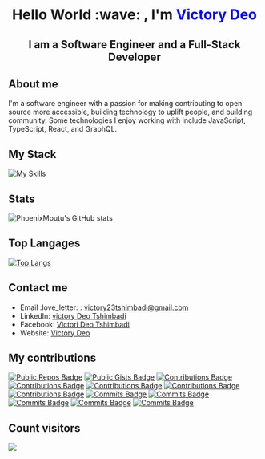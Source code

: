 <div align="center">
  <h1>Hello World :wave: , I'm <span style="color:blue">Victory Deo</span></h1>
  <h2>I am a Software Engineer and a Full-Stack Developer</h2>
</div>

## About me

I'm a software engineer with a passion for making contributing to open source more accessible, building technology to uplift people, and building community. Some technologies I enjoy working with include JavaScript, TypeScript, React, and GraphQL.

## My Stack

[![My Skills](https://skillicons.dev/icons?i=js,html,css,docker,express,figma,git,github,githubactions,ts,graphql,jest,laravel,mongodb,mysql,nestjs,nextjs,nginx,nodejs,php,postgres,prisma,react,redux,sass,wordpress,java,python,spring,sequelize,tailwind,firebase)](https://skillicons.dev)

## Stats

![PhoenixMputu's GitHub stats](https://github-readme-stats.vercel.app/api?username=PhoenixMputu&show_icons=true&theme=transparent)

## Top Langages
[![Top Langs](https://github-readme-stats.vercel.app/api/top-langs/?username=PhoenixMputu&layout=compact&langs_count=30&theme=radical)](https://github.com/anuraghazra/github-readme-stats)

## Contact me

<ul>
  <li>Email :love_letter: : <a href="mailto:victory23tshimbadi@gmail.com" target="_blank">victory23tshimbadi@gmail.com</a></li>
  <li>LinkedIn: <a href="https://www.linkedin.com/in/victory-deo-tshimbadi-a8a8b920a/" target="_blank">victory Deo Tshimbadi</a></li>
  <li>Facebook: <a href="https://web.facebook.com/profile.php?id=100009472016818" target="_blank">Victori Deo Tshimbadi </a></li>
  <li>Website: <a href="victorydeo.wordifysites.com" target="_blank">Victory Deo</a></li>
</ul>

## My contributions<br>
[![Public Repos Badge](https://badges.strrl.dev/repos/PhoenixMputu)](https://badges.strrl.dev)
[![Public Gists Badge](https://badges.strrl.dev/gists/PhoenixMputu)](https://badges.strrl.dev)
[![Contributions Badge](https://badges.strrl.dev/contributions/all/PhoenixMputu)](https://badges.strrl.dev)
[![Contributions Badge](https://badges.strrl.dev/contributions/daily/PhoenixMputu)](https://badges.strrl.dev)
[![Contributions Badge](https://badges.strrl.dev/contributions/weekly/PhoenixMputu)](https://badges.strrl.dev)
[![Contributions Badge](https://badges.strrl.dev/contributions/monthly/PhoenixMputu)](https://badges.strrl.dev)
[![Contributions Badge](https://badges.strrl.dev/contributions/yearly/PhoenixMputu)](https://badges.strrl.dev)
[![Commits Badge](https://badges.strrl.dev/commits/all/PhoenixMputu)](https://badges.strrl.dev)
[![Commits Badge](https://badges.strrl.dev/commits/daily/PhoenixMputu)](https://badges.strrl.dev)
[![Commits Badge](https://badges.strrl.dev/commits/weekly/PhoenixMputu)](https://badges.strrl.dev)
[![Commits Badge](https://badges.strrl.dev/commits/monthly/PhoenixMputu)](https://badges.strrl.dev)
[![Commits Badge](https://badges.strrl.dev/commits/yearly/PhoenixMputu)](https://badges.strrl.dev)

## Count visitors
 <img src="https://profile-counter.glitch.me/PhoenixMputu/count.svg" />

